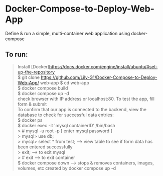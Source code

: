 # Docker-Compose-to-Deploy-Web-App
Define &amp; run a simple, multi-container web application using docker-compose

## To run:  
> Install [Docker]https://docs.docker.com/engine/install/ubuntu/#set-up-the-repository  
> $ git clone https://github.com/Lily-G1/Docker-Compose-to-Deploy-Web-App/ web-app
> $ cd web-app  
> $ docker compose build  
> $ docker compose up -d  
>  check browser with IP address or localhost:80. To test the app, fill form & submit  
> To confirm that our app is connected to the backend, view the database to check for successful data entries:  
   > $ docker ps  
   > $ docker exec -it 'mysql containerID' /bin/bash  
    > # mysql -u root -p   [ enter mysql password ]  
       > mysql> use db;  
       > mysql> select * from test;		--> view table to see if form data has been entered successfully  
       > exit;		--> to exit mysql  
    > # exit		--> to exit container  
> $ docker compose down  --> stops & removes containers, images, volumes, etc created by docker compose up -d  

